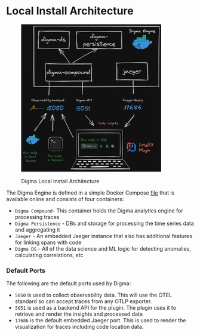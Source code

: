 # Local Install Architecture

<figure><img src="../../.gitbook/assets/image (30).png" alt="" width="375"><figcaption><p>Digma Local Install Architecture</p></figcaption></figure>

The Digma Engine is defined in a simple Docker Compose [file](https://github.com/digma-ai/digma/blob/main/docker/docker-compose.yml) that is available online and consists of four containers:

* `Digma Compound`- This container holds the Digma analytics engine for processing traces
* `Digma Persistence` - DBs and storage for processing the time series data and aggregating it
* `Jaeger` - An embedded Jaeger instance that also has additional features for linking spans with code
* `Digma DS` - All of the data science and ML logic for detecting anomalies, calculating correlations, etc

### Default Ports

The following are the default ports used by Digma:

* `5050` is used to collect observability data. This will use the OTEL standard so can accept traces from any OTLP exporter.
* `5051` is used as a backend API for the plugin. The plugin uses it to retrieve and render the insights and processed data
* `17686` is the default embedded Jaeger port. This is used to render the visualization for traces including code location data.
